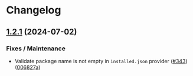 # Changelog

## [1.2.1](https://github.com/Lendable/composer-license-checker/compare/1.2.0...1.2.1) (2024-07-02)


### Fixes / Maintenance

* Validate package name is not empty in `installed.json` provider ([#343](https://github.com/Lendable/composer-license-checker/issues/343)) ([006827a](https://github.com/Lendable/composer-license-checker/commit/006827aed04a387c74d9535163f24309dc102593))
